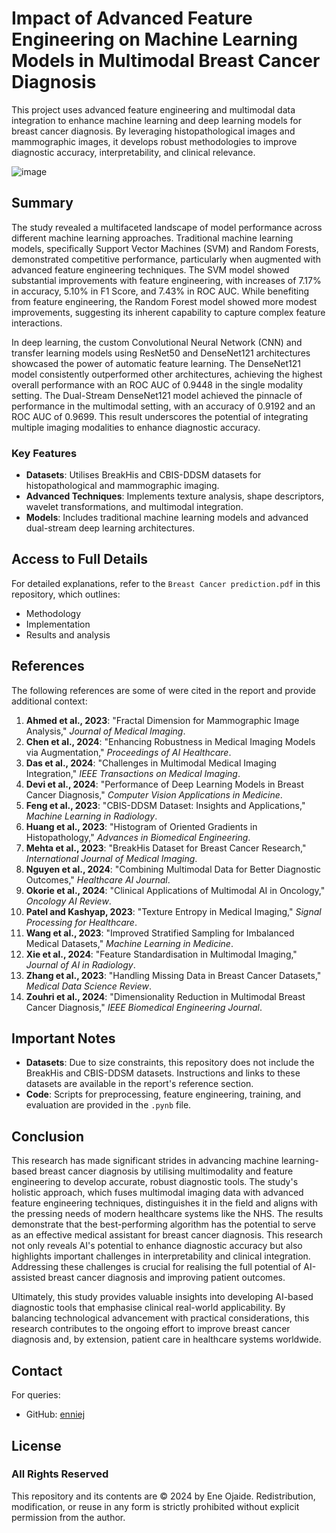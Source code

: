 # Impact of Advanced Feature Engineering on Machine Learning Models in Multimodal Breast Cancer Diagnosis
This project uses advanced feature engineering and multimodal data integration to enhance machine learning and deep learning models for breast cancer diagnosis. By leveraging  histopathological images and mammographic images, it develops robust methodologies to improve diagnostic accuracy, interpretability, and clinical relevance.

![image](https://github.com/user-attachments/assets/baf5892a-e1d5-4a9c-8137-56763779b581)

## **Summary**

The study revealed a multifaceted landscape of model performance across different machine learning approaches. Traditional machine learning models, specifically Support Vector Machines (SVM) and Random Forests, demonstrated competitive performance, particularly when augmented with advanced feature engineering techniques. The SVM model showed substantial improvements with feature engineering, with increases of 7.17% in accuracy, 5.10% in F1 Score, and 7.43% in ROC AUC. While benefiting from feature engineering, the Random Forest model showed more modest improvements, suggesting its inherent capability to capture complex feature interactions.

In deep learning, the custom Convolutional Neural Network (CNN) and transfer learning models using ResNet50 and DenseNet121 architectures showcased the power of automatic feature learning. The DenseNet121 model consistently outperformed other architectures, achieving the highest overall performance with an ROC AUC of 0.9448 in the single modality setting. The Dual-Stream DenseNet121 model achieved the pinnacle of performance in the multimodal setting, with an accuracy of 0.9192 and an ROC AUC of 0.9699. This result underscores the potential of integrating multiple imaging modalities to enhance diagnostic accuracy.

### **Key Features**
- **Datasets**: Utilises BreakHis and CBIS-DDSM datasets for histopathological and mammographic imaging.
- **Advanced Techniques**: Implements texture analysis, shape descriptors, wavelet transformations, and multimodal integration.
- **Models**: Includes traditional machine learning models and advanced dual-stream deep learning architectures.

## **Access to Full Details**

For detailed explanations, refer to the `Breast Cancer prediction.pdf` in this repository, which outlines:
- Methodology
- Implementation
- Results and analysis


## References

The following references are some of were cited in the report and provide additional context:

1. **Ahmed et al., 2023**: "Fractal Dimension for Mammographic Image Analysis," *Journal of Medical Imaging*.
2. **Chen et al., 2024**: "Enhancing Robustness in Medical Imaging Models via Augmentation," *Proceedings of AI Healthcare*.
3. **Das et al., 2024**: "Challenges in Multimodal Medical Imaging Integration," *IEEE Transactions on Medical Imaging*.
4. **Devi et al., 2024**: "Performance of Deep Learning Models in Breast Cancer Diagnosis," *Computer Vision Applications in Medicine*.
5. **Feng et al., 2023**: "CBIS-DDSM Dataset: Insights and Applications," *Machine Learning in Radiology*.
6. **Huang et al., 2023**: "Histogram of Oriented Gradients in Histopathology," *Advances in Biomedical Engineering*.
7. **Mehta et al., 2023**: "BreakHis Dataset for Breast Cancer Research," *International Journal of Medical Imaging*.
8. **Nguyen et al., 2024**: "Combining Multimodal Data for Better Diagnostic Outcomes," *Healthcare AI Journal*.
9. **Okorie et al., 2024**: "Clinical Applications of Multimodal AI in Oncology," *Oncology AI Review*.
10. **Patel and Kashyap, 2023**: "Texture Entropy in Medical Imaging," *Signal Processing for Healthcare*.
11. **Wang et al., 2023**: "Improved Stratified Sampling for Imbalanced Medical Datasets," *Machine Learning in Medicine*.
12. **Xie et al., 2024**: "Feature Standardisation in Multimodal Imaging," *Journal of AI in Radiology*.
13. **Zhang et al., 2023**: "Handling Missing Data in Breast Cancer Datasets," *Medical Data Science Review*.
14. **Zouhri et al., 2024**: "Dimensionality Reduction in Multimodal Breast Cancer Diagnosis," *IEEE Biomedical Engineering Journal*.

## Important Notes

- **Datasets**: Due to size constraints, this repository does not include the BreakHis and CBIS-DDSM datasets. Instructions and links to these datasets are available in the report's reference section.
- **Code**: Scripts for preprocessing, feature engineering, training, and evaluation are provided in the `.pynb` file.

## **Conclusion**
This research has made significant strides in advancing machine learning-based breast cancer diagnosis by utilising multimodality and feature engineering to develop accurate, robust diagnostic tools. The study's holistic approach, which fuses multimodal imaging data with advanced feature engineering techniques, distinguishes it in the field and aligns with the pressing needs of modern healthcare systems like the NHS.
The results demonstrate that the best-performing algorithm has the potential to serve as an effective medical assistant for breast cancer diagnosis. This research not only reveals AI's potential to enhance diagnostic accuracy but also highlights important challenges in interpretability and clinical integration. Addressing these challenges is crucial for realising the full potential of AI-assisted breast cancer diagnosis and improving patient outcomes.

Ultimately, this study provides valuable insights into developing AI-based diagnostic tools that emphasise clinical real-world applicability. By balancing technological advancement with practical considerations, this research contributes to the ongoing effort to improve breast cancer diagnosis and, by extension, patient care in healthcare systems worldwide.

## Contact

For queries:
- GitHub: [enniej](https://github.com/enniej)

## License

### All Rights Reserved

This repository and its contents are © 2024 by Ene Ojaide. Redistribution, modification, or reuse in any form is strictly prohibited without explicit permission from the author.



